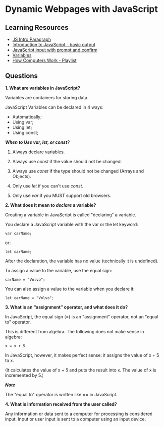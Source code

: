 # Dynamic Webpages with JavaScript

## Learning Resources

* [JS Intro Paragraph](https://developer.mozilla.org/en-US/docs/Web/JavaScript)
* [Introduction to JavaScript - basic output](https://code-maven.com/introduction-to-javascript)
* [JavaScript input with prompt and confirm](https://code-maven.com/javascript-input-with-prompt-and-confirm)
* [Variables](https://www.w3schools.com/js/js_variables.asp)
* [How Computers Work - Playlist](https://www.youtube.com/playlist?list=PLzdnOPI1iJNcsRwJhvksEo1tJqjIqWbN-)

## Questions

**1. What are variables in JavaScript?**  

Variables are containers for storing data.  

JavaScript Variables can be declared in 4 ways:  

* Automatically;
* Using var;
* Using let;
* Using const;


***When to Use var, let, or const?***

1. Always declare variables.

2. Always use *const* if the value should not be changed.

3. Always use *const* if the type should not be changed (Arrays and Objects).

4. Only use *let* if you can't use *const*.

5. Only use *var* if you MUST support old browsers.  

**2. What does it mean to *declare* a variable?**

Creating a variable in JavaScript is called "declaring" a variable.  

You declare a JavaScript variable with the var or the let keyword:  

    var carName;  

or:  

    let carName;

After the declaration, the variable has no value (technically it is undefined).  

To assign a value to the variable, use the equal sign:  

    carName = "Volvo";

You can also assign a value to the variable when you declare it:  

    let carName = "Volvo";

**3. What is an “assignment” operator, and what does it do?**

In JavaScript, the equal sign (=) is an "assignment" operator, not an "equal to" operator.  

This is different from algebra. The following does not make sense in algebra:  

    x = x + 5  

In JavaScript, however, it makes perfect sense: it assigns the value of x + 5 to x.  

(It calculates the value of x + 5 and puts the result into x. The value of x is incremented by 5.)  

***Note***

The "equal to" operator is written like == in JavaScript.

**4. What is information received from the user called?**  

Any information or data sent to a computer for processing is considered input. Input or user input is sent to a computer using an input device. 

